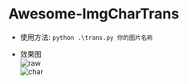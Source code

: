 # Awesome-ImgCharTrans

* 使用方法:
`python .\trans.py 你的图片名称`

* 效果图  
![raw](https://raw.githubusercontent.com/pregfind/Awesome-ImgCharTrans/master/u%3D25232731%2C385990645%26fm%3D27%26gp%3D0.jpg)  
![char](https://raw.githubusercontent.com/pregfind/Awesome-ImgCharTrans/master/char.png)
